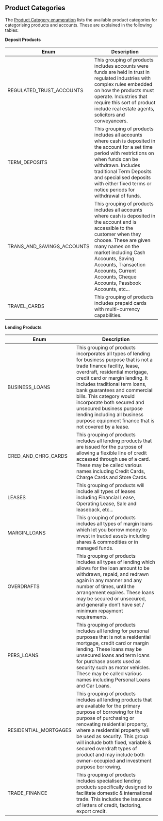 ## Product Categories



The [Product Category enumeration](#cdr-banking-api_schemas_tocSbankingproductcategory) lists the available product categories for categorising products and accounts.  These are explained in the following tables:

**Deposit Products**

|Enum|Description|
|----|-----------|
|REGULATED_TRUST_ACCOUNTS|This grouping of products includes accounts were funds are held in trust in regulated industries with complex rules embedded on how the products must operate. Industries that require this sort of product include real estate agents, solicitors and conveyancers.|
|TERM_DEPOSITS|This grouping of products includes all accounts where cash is deposited in the account for a set time period with restrictions on when funds can be withdrawn. Includes traditional Term Deposits and specialised deposits with either fixed terms or notice periods for withdrawal of funds.|
|TRANS_AND_SAVINGS_ACCOUNTS|This grouping of products includes all accounts where cash is deposited in the account and is accessible to the customer when they choose. These are given many names on the market including Cash Accounts, Saving Accounts, Transaction Accounts, Current Accounts, Cheque Accounts, Passbook Accounts, etc...|
|TRAVEL_CARDS|This grouping of products includes prepaid cards with multi-currency capabilities.|

 **Lending Products**

|Enum|Description|
|----|-----------|
|BUSINESS_LOANS|This grouping of products incorporates all types of lending for business purpose that is not a trade finance facility, lease, overdraft, residential mortgage, credit card or margin lending. It includes traditional term loans, bank guarantees and commercial bills. This category would incorporate both secured and unsecured business purpose lending including all business purpose equipment finance that is not covered by a lease.|
|CRED_AND_CHRG_CARDS|This grouping of products includes all lending products that are issued for the purpose of allowing a flexible line of credit accessed through use of a card. These may be called various names including Credit Cards, Charge Cards and Store Cards.|
|LEASES|This grouping of products will include all types of leases including Financial Lease, Operating Lease, Sale and leaseback, etc...|
|MARGIN_LOANS|This grouping of products includes all types of margin loans which let you borrow money to invest in traded assets including shares & commodities or in managed funds.|
|OVERDRAFTS|This grouping of products includes all types of lending which allows for the loan amount to be withdrawn, repaid, and redrawn again in any manner and any number of times, until the arrangement expires. These loans may be secured or unsecured, and generally don’t have set / minimum repayment requirements.|
|PERS_LOANS|This grouping of products includes all lending for personal purposes that is not a residential mortgage, credit card or margin lending. These loans may be unsecured loans and term loans for purchase assets used as security such as motor vehicles. These may be called various names including Personal Loans and Car Loans.|
|RESIDENTIAL_MORTGAGES|This grouping of products includes all lending products that are available for the primary purpose of borrowing for the purpose of purchasing or renovating residential property, where a residential property will be used as security. This group will include both fixed, variable & secured overdraft types of product and may include both owner-occupied and investment purpose borrowing.|
|TRADE_FINANCE|This grouping of products includes specialised lending products specifically designed to facilitate domestic & international trade. This includes the issuance of letters of credit, factoring, export credit.|
